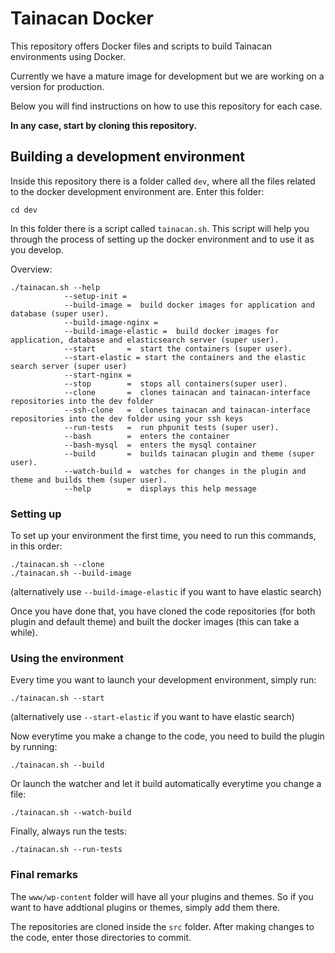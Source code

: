 # Tainacan Docker

This repository offers Docker files and scripts to build Tainacan environments using Docker.

Currently we have a mature image for development but we are working on a version for production.

Below you will find instructions on how to use this repository for each case.

**In any case, start by cloning this repository.**

## Building a development environment

Inside this repository there is a folder called `dev`, where all the files related to the docker development environment are. Enter this folder:

```
cd dev
```

In this folder there is a script called `tainacan.sh`. This script will help you through the process of setting up the docker environment and to use it as you develop.

Overview:

```
./tainacan.sh --help
            --setup-init = 
            --build-image =  build docker images for application and database (super user).
            --build-image-nginx = 
            --build-image-elastic =  build docker images for application, database and elasticsearch server (super user).
            --start       =  start the containers (super user).
            --start-elastic = start the containers and the elastic search server (super user)
            --start-nginx = 
            --stop        =  stops all containers(super user).
            --clone       =  clones tainacan and tainacan-interface repositories into the dev folder
            --ssh-clone   =  clones tainacan and tainacan-interface repositories into the dev folder using your ssh keys
            --run-tests   =  run phpunit tests (super user).
            --bash        =  enters the container
            --bash-mysql  =  enters the mysql container
            --build       =  builds tainacan plugin and theme (super user).
            --watch-build =  watches for changes in the plugin and theme and builds them (super user).
            --help        =  displays this help message

```

### Setting up

To set up your environment the first time, you need to run this commands, in this order:

```
./tainacan.sh --clone
./tainacan.sh --build-image
```

(alternatively use `--build-image-elastic` if you want to have elastic search)

Once you have done that, you have cloned the code repositories (for both plugin and default theme) and built the docker images (this can take a while).

### Using the environment

Every time you want to launch your development environment, simply run:

```
./tainacan.sh --start
```

(alternatively use `--start-elastic` if you want to have elastic search)

Now everytime you make a change to the code, you need to build the plugin by running:

```
./tainacan.sh --build
```

Or launch the watcher and let it build automatically everytime you change a file:

```
./tainacan.sh --watch-build
```

Finally, always run the tests:

```
./tainacan.sh --run-tests
```

### Final remarks

The `www/wp-content` folder will have all your plugins and themes. So if you want to have addtional plugins or themes, simply add them there.

The repositories are cloned inside the `src` folder. After making changes to the code, enter those directories to commit.
